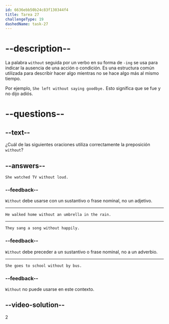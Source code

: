```yaml
---
id: 6636ebb50b24c83f130344f4
title: Tarea 27
challengeType: 19
dashedName: task-27
---
```


# --description--

La palabra `without` seguida por un verbo en su forma de `-ing` se usa para indicar la ausencia de una acción o condición. Es una estructura común utilizada para describir hacer algo mientras no se hace algo más al mismo tiempo.

Por ejemplo, `She left without saying goodbye.` Esto significa que se fue y no dijo adiós.

# --questions--

## --text--

¿Cuál de las siguientes oraciones utiliza correctamente la preposición `without`?

## --answers--

`She watched TV without loud.`

### --feedback--

`Without` debe usarse con un sustantivo o frase nominal, no un adjetivo.

---

`He walked home without an umbrella in the rain.`

---

`They sang a song without happily.`

### --feedback--

`Without` debe preceder a un sustantivo o frase nominal, no a un adverbio.

---

`She goes to school without by bus.`

### --feedback--

`Without` no puede usarse en este contexto.

## --video-solution--

2
